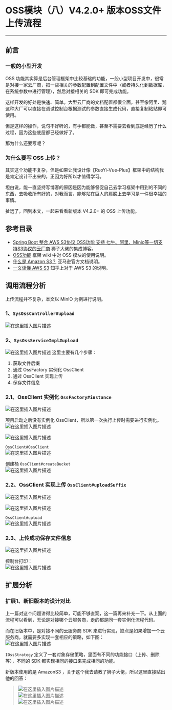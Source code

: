 # OSS模块（八）V4.2.0+ 版本OSS文件上传流程
- - -
## 前言
### 一般的小型开发
OSS 功能其实算是后台管理框架中比较基础的功能，一般小型项目开发中，很常是对接一家云厂商，把一些相关的参数配置到配置文件中（或者持久化到数据库，在系统参数中进行管理），然后对接相关的 SDK 即可完成功能。

这样开发的好处是快速、简单。大型云厂商的文档配置都很全面，甚至像阿里、鹅这种大厂可以直接在调试控制台根据测试的参数直接生成代码，直接复制粘贴即可使用。

但是这样的操作，说句不好听的，有手都能做，甚至不需要去看到底是经历了什么过程，因为这些底层都已经做好了。

那为什么还要写呢？
### 为什么要写 OSS 上传？
其实这个功能不复杂，但是如果让我设计像【RuoYi-Vue-Plus】框架中的结构我是肯定设计不出来的，正因为好所以才值得学习。

坦白说，能一直坚持写博客的原因是因为能够督促自己去学习框架中用到的不同的东西，去吸收所有好的，对我而言，能够站在巨人的肩膀上去学习是一件很幸福的事情。

扯远了，回到本文，一起来看看新版本 V4.2.0+ 的 OSS 上传功能。

## 参考目录
- [Spring Boot 整合 AWS S3协议 OSS功能 支持 七牛、阿里、Minio等一切支持S3协议的云厂商](https://blog.csdn.net/weixin_40461281/article/details/124971280?ops_request_misc=%257B%2522request%255Fid%2522%253A%2522166121944716782395372354%2522%252C%2522scm%2522%253A%252220140713.130102334.pc%255Fblog.%2522%257D&request_id=166121944716782395372354&biz_id=0&utm_medium=distribute.pc_search_result.none-task-blog-2~blog~first_rank_ecpm_v1~rank_v31_ecpm-1-124971280-null-null.nonecase&utm_term=aws&spm=1018.2226.3001.4450)
  狮子大佬的集成博客。
- [OSS功能](https://gitee.com/JavaLionLi/RuoYi-Vue-Plus/wikis/%E6%A1%86%E6%9E%B6%E5%8A%9F%E8%83%BD/OSS%E5%8A%9F%E8%83%BD)
  框架 wiki 中对 OSS 模块的使用说明。
- [什么是 Amazon S3？](https://docs.aws.amazon.com/zh_cn/AmazonS3/latest/userguide/Welcome.html)
  亚马逊官方文档说明。
- [一文读懂 AWS S3](https://zhuanlan.zhihu.com/p/112057573)
  知乎上对于 AWS S3 的说明。

## 调用流程分析
上传流程并不复杂，本文以 MinIO 为例进行说明。

### 1、`SysOssController#upload`
![在这里插入图片描述](img08/e3ad3e45f3cb4d44825fddef3d1ab162.png)
### 2、`SysOssServiceImpl#upload`
![在这里插入图片描述](img08/0e8bd43d7e7a4dc1a179bc4980480e32.png)
这里主要有几个步骤：

1. 获取文件后缀
2. 通过 OssFactory 实例化 OssClient
3. 通过 OssClient 实现上传
4. 保存文件信息

### 2.1、OssClient 实例化 `OssFactory#instance`
![在这里插入图片描述](img08/0d7143f4bae747bd905479f165da25b3.png)

项目启动之后没有实例化 OssClient，所以第一次执行上传时需要进行实例化。<br>
![在这里插入图片描述](img08/7b7526b6015344a693c9f19cdec989be.png)

![在这里插入图片描述](img08/93cadae80ad24bc1b4e5c6d980d7856c.png)

`OssClient#OssClient`<br>
![在这里插入图片描述](img08/68659a36a1244457ab6a3468f803acf1.png)

创建桶 `OssClient#createBucket`<br>
![在这里插入图片描述](img08/1a4e414b0af24b6c99d63f2314b7caf5.png)
### 2.2、OssClient 实现上传 `OssClient#uploadSuffix`
![在这里插入图片描述](img08/327cca35d87a4fff8d848e339da0dccd.png)<br>

![在这里插入图片描述](img08/3289bf5bb3d347aeaa89bfa9e5708a05.png)<br>

`OssClient#upload`<br>
![在这里插入图片描述](img08/4a08da97a968481e884dbfa5161421aa.png)
### 2.3、上传成功保存文件信息
![在这里插入图片描述](img08/0dfa6e76d4f94880bb0060c3de5fe9da.png)

控制台打印：<br>
![在这里插入图片描述](img08/a5014ccdcc1e4c57aa6b70d96e0bd07f.png)
## 扩展分析
### 扩展1、新旧版本的设计对比
上一篇对这个问题讲得比较简单，可能不够直观，这一篇再来补充一下。从上面的流程可以看到，无论是对接哪个云服务商，走的都是同一套实例化流程代码。

而在旧版本中，是对接不同的云服务商 SDK 来进行实现，缺点是如果增加一个云服务商，就需要多实现一套相应的策略，如下图：<br>
![在这里插入图片描述](img08/1d74daa762a1402b8473daf15a177557.png)<br>

`IOssStrategy` 定义了一套对象存储策略，里面有不同的功能接口（上传、删除等），不同的 SDK 都实现相同的接口来完成相同的功能。

新版本使用的是 AmazonS3 ，关于这个我去请教了狮子大佬，所以这里直接贴出他的回答：

>
> ![在这里插入图片描述](img08/1dd27259bded4a35b3ed736b765cfcd1.png)<br>
> ![在这里插入图片描述](img08/3e5a50284123400b95240f55fa6cb63c.png)<br>
> ![在这里插入图片描述](img08/35a7df5a90614e0dbea3245e138dd082.png)
